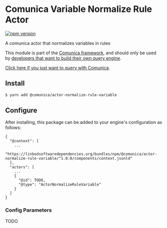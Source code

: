 # Comunica Variable Normalize Rule Actor

[![npm version](https://badge.fury.io/js/%40comunica%2Factor-normalize-rule-variable.svg)](https://www.npmjs.com/package/@comunica/actor-normalize-rule-variable)

A comunica actor that normalizes variables in rules

This module is part of the [Comunica framework](https://github.com/comunica/comunica),
and should only be used by [developers that want to build their own query engine](https://comunica.dev/docs/modify/).

[Click here if you just want to query with Comunica](https://comunica.dev/docs/query/).

## Install

```bash
$ yarn add @comunica/actor-normalize-rule-variable
```

## Configure

After installing, this package can be added to your engine's configuration as follows:
```text
{
  "@context": [
    ...
    "https://linkedsoftwaredependencies.org/bundles/npm/@comunica/actor-normalize-rule-variable/^1.0.0/components/context.jsonld"  
  ],
  "actors": [
    ...
    {
      "@id": TODO,
      "@type": "ActorNormalizeRuleVariable"
    }
  ]
}
```

### Config Parameters

TODO
